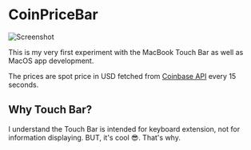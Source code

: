 # CoinPriceBar

![Screenshot](https://github.com/T-Pham/CoinPriceBar/blob/master/Screenshots/screenshot1.png?raw=true)

This is my very first experiment with the MacBook Touch Bar as well as MacOS app development.

The prices are spot price in USD fetched from [Coinbase API](https://developers.coinbase.com/api/v2#get-spot-price) every 15 seconds.

## Why Touch Bar?

I understand the Touch Bar is intended for keyboard extension, not for information displaying. BUT, it's cool 😎. That's why.
